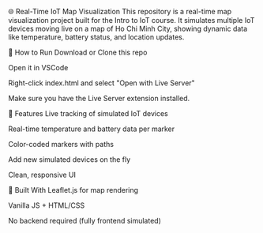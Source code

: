 🌐 Real-Time IoT Map Visualization
This repository is a real-time map visualization project built for the Intro to IoT course. It simulates multiple IoT devices moving live on a map of Ho Chi Minh City, showing dynamic data like temperature, battery status, and location updates.

🔧 How to Run
Download or Clone this repo

Open it in VSCode

Right-click index.html and select "Open with Live Server"

Make sure you have the Live Server extension installed.

📡 Features
Live tracking of simulated IoT devices

Real-time temperature and battery data per marker

Color-coded markers with paths

Add new simulated devices on the fly

Clean, responsive UI

📍 Built With
Leaflet.js for map rendering

Vanilla JS + HTML/CSS

No backend required (fully frontend simulated)

